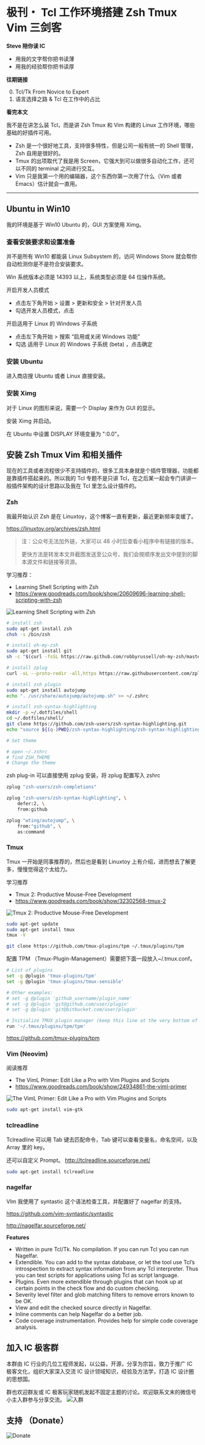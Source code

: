 # 极刊・ Tcl 工作环境搭建 Zsh Tmux Vim 三剑客

**Steve 陪你读 IC**

- 用我的文字帮你把书读薄
- 用我的经验帮你把书读厚

**往期链接**

0. Tcl/Tk From Novice to Expert
1. 语言选择之路 & Tcl 在工作中的占比

**看完本文**

我不是在讲怎么装 Tcl，而是讲 Zsh Tmux 和 Vim 构建的 Linux 工作环境，哪些基础的好插件可用。

- Zsh 是一个很好地工具，支持很多特性，但是公司一般有统一的 Shell 管理，Zsh 自用是很好的。
- Tmux 的出项取代了我是用 Screen，它强大到可以做很多自动化工作，还可以不同的 terminal 之间进行交互。
- Vim 只是我第一个用的编辑器，这个东西你第一次用了什么（Vim 或者 Emacs）估计就会一直用。

---

## Ubuntu in Win10

我的环境是基于 Win10 Ubuntu 的，GUI 方案使用 Ximg。

### 查看安装要求和设置准备

并不是所有 Win10 都能装 Linux Subsystem 的，访问 Windows Store 就会帮你自动检测你是不是符合安装要求。

Win 系统版本必须是 14393 以上，系统类型必须是 64 位操作系统。

开启开发人员模式

- 点击左下角开始 > 设置 > 更新和安全 > 针对开发人员
- 勾选开发人员模式，点击

开启适用于 Linux 的 Windows 子系统

- 点击左下角开始 > 搜索 “启用或关闭 Windows 功能”
- 勾选 适用于 Linux 的 Windows 子系统 (beta) ，点击确定

### 安装 Ubuntu

进入商店搜 Ubuntu 或者 Linux 直接安装。

### 安装 Ximg

对于 Linux 的图形来说，需要一个 Display 来作为 GUI 的显示。

安装 Ximg 并启动。

在 Ubuntu 中设置 DISPLAY 环境变量为 ":0.0"。

## 安装 Zsh Tmux Vim 和相关插件

现在的工具或者流程很少不支持插件的，很多工具本身就是个插件管理器，功能都是靠插件搭起来的。所以我的 Tcl 专题不是只讲 Tcl，在之后某一起会专门讲讲一般插件架构的设计思路以及我在 Tcl 里怎么设计插件的。

### Zsh

我最开始认识 Zsh 是在 Linuxtoy，这个博客一直有更新，最近更新频率变缓了。

https://linuxtoy.org/archives/zsh.html

> 注：公众号无法加外链，大家可以 48 小时后查看小程序中有链接的版本。
> 
> 更快方法是转发本文并截图发送至公众号，我们会按顺序发出文中提到的脚本源文件和链接等资源。

学习推荐：

- Learning Shell Scripting with Zsh
- https://www.goodreads.com/book/show/20609696-learning-shell-scripting-with-zsh

![Learning Shell Scripting with Zsh](https://images.gr-assets.com/books/1391311274l/20609696.jpg)
``` zsh
# install zsh
sudo apt-get install zsh
chsh -s /bin/zsh

# install oh-my-zsh
sudo apt-get install git
sh -c "$(curl -fsSL https://raw.github.com/robbyrussell/oh-my-zsh/master/tools/install.sh)"

# install zplug
curl -sL --proto-redir -all,https https://raw.githubusercontent.com/zplug/installer/master/installer.zsh | zsh

# install zsh plugin
sudo apt-get install autojump
echo ". /usr/share/autojump/autojump.sh" >> ~/.zshrc

# install zsh-syntax-highlighting
mkdir -p ~/.dotfiles/shell
cd ~/.dotfiles/shell/
git clone https://github.com/zsh-users/zsh-syntax-highlighting.git 
echo "source ${(q-)PWD}/zsh-syntax-highlighting/zsh-syntax-highlighting.zsh" >> ${ZDOTDIR:-$HOME}/.zshrc

# Set theme

# open ~/.zshrc
# find ZSH_THEME
# Change the theme

```

zsh plug-in 可以直接使用 zplug 安装，将 zplug 配置写入 zshrc

``` zsh
zplug "zsh-users/zsh-completions"

zplug "zsh-users/zsh-syntax-highlighting", \
    defer:2, \
    from:github

zplug "wting/autojump", \
    from:"github", \
    as:command
```

### Tmux

Tmux 一开始是同事推荐的，然后也是看到 Linuxtoy 上有介绍，进而想去了解更多，慢慢觉得这个太给力。

学习推荐

- Tmux 2: Productive Mouse-Free Development
- https://www.goodreads.com/book/show/32302568-tmux-2

![Tmux 2: Productive Mouse-Free Development](https://images.gr-assets.com/books/1483436982l/32302568.jpg)

```zsh
sudo apt-get update
sudo apt-get install tmux
tmux -V

git clone https://github.com/tmux-plugins/tpm ~/.tmux/plugins/tpm
```

配置 TPM （Tmux-Plugin-Management）需要把下面一段放入~/.tmux.conf。

``` zsh
# List of plugins
set -g @plugin 'tmux-plugins/tpm'
set -g @plugin 'tmux-plugins/tmux-sensible'

# Other examples:
# set -g @plugin 'github_username/plugin_name'
# set -g @plugin 'git@github.com/user/plugin'
# set -g @plugin 'git@bitbucket.com/user/plugin'

# Initialize TMUX plugin manager (keep this line at the very bottom of tmux.conf)
run '~/.tmux/plugins/tpm/tpm'
```

https://github.com/tmux-plugins/tpm

### Vim (Neovim)

阅读推荐

- The VimL Primer: Edit Like a Pro with Vim Plugins and Scripts
- https://www.goodreads.com/book/show/24934861-the-viml-primer

![The VimL Primer: Edit Like a Pro with Vim Plugins and Scripts](https://images.gr-assets.com/books/1423941071l/24934861.jpg)

```zsh
sudo apt-get install vim-gtk
```

### tclreadline

Tclreadline 可以用 Tab 键去匹配命令，Tab 键可以查看变量名，命名空间，以及 Array 里的 key。

还可以自定义 Prompt。
http://tclreadline.sourceforge.net/

```zsh
sudo apt-get install tclreadline
```

### nagelfar

VIm 我使用了 syntastic 这个语法检查工具，并配置好了 nagelfar 的支持。

https://github.com/vim-syntastic/syntastic

http://nagelfar.sourceforge.net/

**Features**

- Written in pure Tcl/Tk. No compilation. If you can run Tcl you can run Nagelfar.
- Extendible. You can add to the syntax database, or let the tool use Tcl’s introspection to extract syntax information from any Tcl interpreter. Thus you can test scripts for applications using Tcl as script language.
- Plugins. Even more extendible through plugins that can hook up at certain points in the check flow and do custom checking.
- Severity level filter and glob matching filters to remove errors known to be OK.
- View and edit the checked source directly in Nagelfar.
- Inline comments can help Nagelfar do a better job.
- Code coverage instrumentation. Provides help for simple code coverage analysis.

## 加入 IC 极客群

本群由 IC 行业的几位工程师发起，以公益，开源，分享为宗旨，致力于推广 IC 极客文化，组织大家深入交流 IC 设计领域知识，经验及方法学，打造 IC 设计圈的思想国。

群也欢迎群友或 IC 极客玩家随机发起不固定主题的讨论。欢迎联系文末的微信号小主入群参与分享交流。
![入群](../res/img/group_invitation.png)

## 支持 （Donate）

![Donate](../res/img/support_icgeek.jpg)